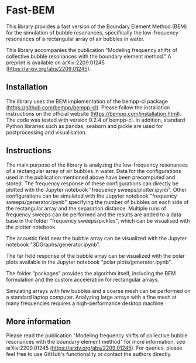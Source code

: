 # Fast-BEM

This library provides a fast version of the Boundary Element Method (BEM) for the simulation of bubble resonances, specifically the low-frequency resonances of a rectangular array of air bubbles in water.

This library accompanies the publication "Modeling frequency shifts of collective bubble resonances with the boundary element method." A preprint is available on arXiv:2209.01245 (https://arxiv.org/abs/2209.01245).

## Installation

The library uses the BEM implementation of the bempp-cl package (https://github.com/bempp/bempp-cl). Please follow the installation instructions on the official website (https://bempp.com/installation.html). The code was tested with version 0.2.4 of bempp-cl. In addition, standard Python libraries such as pandas, seaborn and pickle are used for postprocessing and visualisation.

## Instructions

The main purpose of the library is analyzing the low-frequency resonances of a rectangular array of air bubbles in water. Data for the configurations used in the publication mentioned above have been precomputed and stored. The frequency response of these configurations can directly be plotted with the Jupyter notebook "frequency sweeps/plotter.ipynb". Other configurations can be simulated with the Jupyter notebook "frequency sweeps/generator.ipynb" specifying the number of bubbles on each side of the rectangular array and the separation distance. Multiple runs of frequency sweeps can be performed and the results are added to a data base in the folder "frequency sweeps/pickles", which can be visualised with the plotter notebook.

The acoustic field near the bubble array can be visualized with the Jupyter notebook "3DGraphs/generator.ipynb".

The far field response of the bubble array can be visualized with the polar plots available in the Jupyter notebook "polar plots/generator.ipynb".

The folder "packages" provides the algorithm itself, including the BEM formulation and the custom acceleration for rectangular arrays.

Simulating arrays with few bubbles and a coarse mesh can be performed on a standard laptop computer. Analyzing large arrays with a fine mesh at many frequencies requires a high-performance desktop machine.

## More information

Please read the publication "Modeling frequency shifts of collective bubble resonances with the boundary element method" for more information, see arXiv:2209.01245 (https://arxiv.org/abs/2209.01245). For queries, please feel free to use GitHub's functionality or contact the authors directly.
